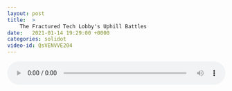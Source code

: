```yaml
---
layout: post
title:  >
    The Fractured Tech Lobby's Uphill Battles
date:   2021-01-14 19:29:00 +0000
categories: solidot
video-id: QsVENVVE204
---
```


<audio src="/assets/99b856533220620445d29ce8ee851be3.mp3" style="width: 100%;" controls></audio>

